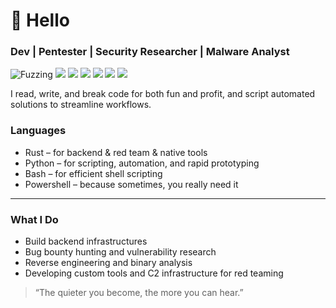 # 👋 Hello

### Dev | Pentester | Security Researcher | Malware Analyst

![Fuzzing](https://img.shields.io/badge/Fuzzing-AFL++-black?style=)
![](https://img.shields.io/badge/Cobalt_Strike-1E90FF)
![](https://img.shields.io/badge/Metasploit-FF6A00?style://img.shields.io/badge/Nmap-FF6600?style=for-the-badge)
![](https://img.shields.io/badge/Burp_Suite-FF6633?style)
![](https://img.shields.io/badge/Rust-FF6A00?style://img.shields.io/badge/Rust-FF6600?style=for-the-badge)
![](https://img.shields.io/badge/Python-3776AB)
![](https://img.shields.io/badge/IDA_Pro-Hex--Rays) 

I read, write, and break code for both fun and profit, and script automated solutions to streamline workflows.

### Languages

- Rust – for backend & red team & native tools  
- Python – for scripting, automation, and rapid prototyping  
- Bash – for efficient shell scripting  
- Powershell – because sometimes, you really need it

***

### What I Do
- Build backend infrastructures
- Bug bounty hunting and vulnerability research  
- Reverse engineering and binary analysis  
- Developing custom tools and C2 infrastructure for red teaming

> “The quieter you become, the more you can hear.”
